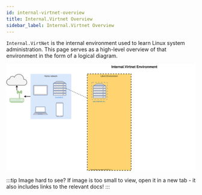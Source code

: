 ```yaml
---
id: internal-virtnet-overview
title: Internal.Virtnet Overview
sidebar_label: Internal.Virtnet Overview
---
```


`Internal.VirtNet` is the internal environment used to learn Linux system administration. This page serves as a high-level overview of that environment in the form of a logical diagram.

![](/img/internal-virtnet.svg)

:::tip Image hard to see?
If image is too small to view, open it in a new tab - it also includes links to the relevant docs!
:::
